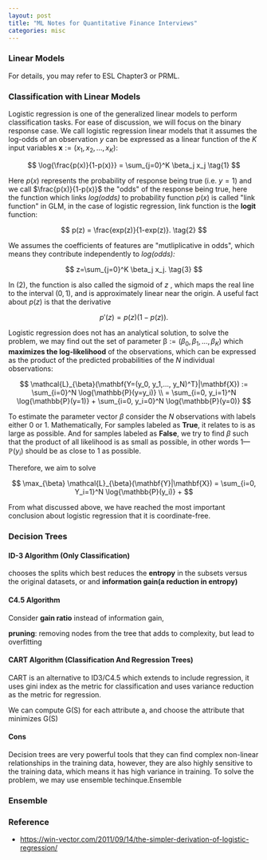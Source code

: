 ```yaml
---
layout: post
title: "ML Notes for Quantitative Finance Interviews"
categories: misc
---
```

### Linear Models

For details, you may refer to ESL Chapter3 or PRML.

### Classification with Linear Models

Logistic regression is one of the generalized linear models to perform classification tasks. For ease of discussion, we will focus on the binary response case. We call logistic regression linear models that it assumes the log-odds of an observation $y$ can be expressed as a linear function of the $K$ input variables $\mathbf{x}:=(x_1, x_2, ..., x_K)$:

$$
\log{\frac{p(x)}{1-p(x)}} = \sum_{j=0}^K \beta_j x_j \tag{1}
$$

Here $p(x)$ represents the probability of response being true (i.e. $y=1$) and we call $\frac{p(x)}{1-p(x)}$ the "odds" of the response being true, here the function which links *log(odds)* to probability function $p(x)$ is called "link function" in GLM, in the case of logistic regression, link function is the ****logit**** function:

$$
p(z) = \frac{exp(z)}{1-exp(z)}. \tag{2}
$$

We assumes the coefficients of features are "mutliplicative in odds", which means they contribute independently to *log(odds):*

$$
z=\sum_{j=0}^K \beta_j x_j. \tag{3}
$$

In (2), the function is also called the sigmoid of  $z$ , which maps the real line to the interval $(0, 1)$, and is approximately linear near the origin. A useful fact about $p(z)$ is that the derivative

$$
p'(z)=p(z)(1−p(z)).
$$

Logistic regression does not has an analytical solution, to solve the problem, we may find out the set of parameter $\mathbb{\beta}:=(\beta_0, \beta_1,...,\beta_K)$ which **maximizes the log-likelihood** of the observations, which can be expressed as the product of the predicted probabilities of the $N$ individual observations:

$$
\mathcal{L}_{\beta}(\mathbf{Y=(y_0, y_1,..., y_N)^T}|\mathbf{X}) := \sum_{i=0}^N \log{\mathbb{P}(y=y_i)} \\
= \sum_{i=0, y_i=1}^N \log{\mathbb{P}(y=1)} + \sum_{i=0, y_i=0}^N \log{\mathbb{P}(y=0)}
$$

To estimate the parameter vector $\beta$ consider the $N$ observations with labels either 0 or 1. Mathematically, For samples labeled as **True**, it relates to  is as large as possible. And for samples labeled as **False**, we try to find $\beta$ such that the product of all likelihood is as small as possible, in other words $1 — \mathbb{P}(y_i)$ should be as close to 1 as possible.

Therefore, we aim to solve

$$
\max_{\beta} \mathcal{L}_{\beta}(\mathbf{Y}|\mathbf{X}) = \sum_{i=0, Y_i=1}^N \log{\mathbb{P}(y_i)} +
$$

From what discussed above, we have reached the most important conclusion about logistic regression that it is coordinate-free.

### Decision Trees

#### ID-3 Algorithm (Only Classification)

chooses the splits which best reduces the **entropy** in the subsets versus the original datasets, or and **information gain(a reduction in entropy)**

#### C4.5 Algorithm

Consider **gain ratio** instead of information gain,

**pruning**: removing nodes from the tree that adds to complexity, but lead to overfitting

#### CART Algorithm (Classification And Regression Trees)

CART is an alternative to ID3/C4.5 which extends to include regression, it uses gini index as the metric for classification and uses variance reduction as the metric for regression.

We can compute G(S) for each attribute a, and choose the attribute that minimizes G(S)

#### Cons

Decision trees are very powerful tools that they can find complex non-linear relationships in the training data, however, they are also highly sensitive to the training data, which means it has high variance in training. To solve the problem, we may use ensemble techinque.Ensemble

### Ensemble

### Reference

+ https://win-vector.com/2011/09/14/the-simpler-derivation-of-logistic-regression/
